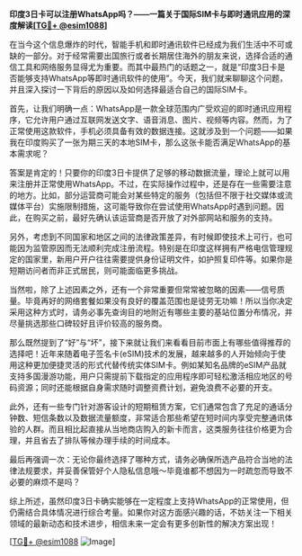 **印度3日卡可以注册WhatsApp吗？——一篇关于国际SIM卡与即时通讯应用的深度解读[[TG💪+ @esim1088](https://t.me/s/esim1088)]**

在当今这个信息爆炸的时代，智能手机和即时通讯软件已经成为我们生活中不可或缺的一部分。对于经常需要出国旅行或者长期居住海外的朋友来说，选择合适的通信工具和网络服务显得尤为重要。而其中最热门的话题之一，就是“印度3日卡是否能够支持WhatsApp等即时通讯软件的使用”。今天，我们就来聊聊这个问题，并且深入探讨一下背后的原因以及如何选择最适合自己的国际SIM卡。

首先，让我们明确一点：WhatsApp是一款全球范围内广受欢迎的即时通讯应用程序，它允许用户通过互联网发送文字、语音消息、图片、视频等内容。然而，为了正常使用这款软件，手机必须具备有效的数据连接。这就涉及到一个问题——如果我在印度购买了一张为期三天的本地SIM卡，那么这张卡能否满足WhatsApp的基本需求呢？

答案是肯定的！只要你的印度3日卡提供了足够的移动数据流量，理论上就可以用来注册并正常使用WhatsApp。不过，在实际操作过程中，还是存在一些需要注意的地方。比如，部分运营商可能会对某些特定的服务（包括但不限于社交媒体或流媒体平台）实施限制措施，这可能导致你在尝试使用WhatsApp时遇到问题。因此，在购买之前，最好先确认该运营商是否开放了对外部网站和服务的支持。

另外，考虑到不同国家和地区之间的法律政策差异，有时候即使技术上可行，也可能因为监管原因而无法顺利完成注册流程。特别是在印度这样拥有严格电信管理规定的国家里，新用户开户往往需要提供身份证明文件，如护照复印件等。如果你是短期访问者而非正式居民，则可能面临更多挑战。

当然啦，除了上述因素之外，还有一个非常重要但常常被忽略的因素——信号质量。毕竟再好的网络套餐如果没有良好的覆盖范围也是徒劳无功嘛！所以当你决定采用这种方式时，请务必事先查询目的地附近有哪些主要的基站位置分布情况，并尽量挑选那些口碑较好且评价较高的服务商。

那么既然提到了“好”与“坏”，接下来就让我们来看看目前市面上有哪些值得推荐的选择吧！近年来随着电子签名卡(eSIM)技术的发展，越来越多的人开始倾向于使用这种更加便捷灵活的形式代替传统实体SIM卡。例如某知名品牌的eSIM产品就支持多国漫游功能，用户只需提前下载指定的应用程序即可轻松激活相应地区的号码资源；同时还能根据自身需求随时调整资费计划，避免浪费不必要的开支。

此外，还有一些专门针对游客设计的短期租赁方案，它们通常包含了充足的通话分钟数、短信条数以及数据流量额度，非常适合那些希望在短时间内享受完整通讯体验的人群。而且相比起直接从当地商店购入的新卡而言，这类服务往往价格更为合理，并且省去了排队等候办理手续的时间成本。

最后再强调一次：无论你最终选择了哪种方式，请务必确保所选产品符合当地的法律法规要求，并妥善保管好个人隐私信息哦～毕竟谁都不想因为一时疏忽而导致不必要的麻烦不是吗？

综上所述，虽然印度3日卡确实能够在一定程度上支持WhatsApp的正常使用，但仍需结合具体情况进行综合考量。如果你对这方面感兴趣的话，不妨关注一下相关领域的最新动态和技术进步，相信未来一定会有更多创新性的解决方案出现！

[[TG💪+ @esim1088](https://t.me/s/esim1088) ![Image](https://i.postimg.cc/4NQfJmqS/Snipaste-2025-05-13-00-14-12.png)]